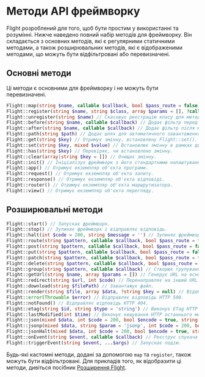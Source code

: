 # Методи API фреймворку

Flight розроблений для того, щоб бути простим у використанні та розумінні. Нижче наведено повний набір методів для фреймворку. Він складається з основних методів, які є регулярними статичними методами, а також розширювальних методів, які є відображеними методами, що можуть бути відфільтровані або перевизначені.

## Основні методи

Ці методи є основними для фреймворку і не можуть бути перевизначені.

```php
Flight::map(string $name, callable $callback, bool $pass_route = false) // Створює кастомний метод фреймворку.
Flight::register(string $name, string $class, array $params = [], ?callable $callback = null) // Реєструє клас для методу фреймворку.
Flight::unregister(string $name) // Скасовує реєстрацію класу для методу фреймворку.
Flight::before(string $name, callable $callback) // Додає фільтр перед методом фреймворку.
Flight::after(string $name, callable $callback) // Додає фільтр після методу фреймворку.
Flight::path(string $path) // Додає шлях для автоматичного завантаження класів.
Flight::get(string $key) // Отримує змінну, встановлену Flight::set().
Flight::set(string $key, mixed $value) // Встановлює змінну в рамках движка Flight.
Flight::has(string $key) // Перевіряє, чи встановлено змінну.
Flight::clear(array|string $key = []) // Очищає змінну.
Flight::init() // Ініціалізує фреймворк з його стандартними налаштуваннями.
Flight::app() // Отримує екземпляр об'єкта програми.
Flight::request() // Отримує екземпляр об'єкта запиту.
Flight::response() // Отримує екземпляр об'єкта відповіді.
Flight::router() // Отримує екземпляр об'єкта маршрутизатора.
Flight::view() // Отримує екземпляр об'єкта перегляду.
```

## Розширювальні методи

```php
Flight::start() // Запускає фреймворк.
Flight::stop() // Зупиняє фреймворк і відправляє відповідь.
Flight::halt(int $code = 200, string $message = '') // Зупиняє фреймворк з необов'язковим кодом статусу та повідомленням.
Flight::route(string $pattern, callable $callback, bool $pass_route = false, string $alias = '') // Відображає шаблон URL на колбек.
Flight::post(string $pattern, callable $callback, bool $pass_route = false, string $alias = '') // Відображає шаблон URL запиту POST на колбек.
Flight::put(string $pattern, callable $callback, bool $pass_route = false, string $alias = '') // Відображає шаблон URL запиту PUT на колбек.
Flight::patch(string $pattern, callable $callback, bool $pass_route = false, string $alias = '') // Відображає шаблон URL запиту PATCH на колбек.
Flight::delete(string $pattern, callable $callback, bool $pass_route = false, string $alias = '') // Відображає шаблон URL запиту DELETE на колбек.
Flight::group(string $pattern, callable $callback) // Створює групування для URL, шаблон має бути рядком.
Flight::getUrl(string $name, array $params = []) // Генерує URL на основі псевдоніму маршруту.
Flight::redirect(string $url, int $code) // Перенаправляє на інший URL.
Flight::download(string $filePath) // Завантажує файл.
Flight::render(string $file, array $data, ?string $key = null) // Відображає шаблонний файл.
Flight::error(Throwable $error) // Відправляє відповідь HTTP 500.
Flight::notFound() // Відправляє відповідь HTTP 404.
Flight::etag(string $id, string $type = 'string') // Виконує ETag HTTP кешування.
Flight::lastModified(int $time) // Виконує кешування HTTP останнього модифікованого.
Flight::json(mixed $data, int $code = 200, bool $encode = true, string $charset = 'utf8', int $option) // Відправляє відповідь JSON.
Flight::jsonp(mixed $data, string $param = 'jsonp', int $code = 200, bool $encode = true, string $charset = 'utf8', int $option) // Відправляє відповідь JSONP.
Flight::jsonHalt(mixed $data, int $code = 200, bool $encode = true, string $charset = 'utf8', int $option) // Відправляє відповідь JSON і зупиняє фреймворк.
Flight::onEvent(string $event, callable $callback) // Реєструє слухача подій.
Flight::triggerEvent(string $event, ...$args) // Запускає подію.
```

Будь-які кастомні методи, додані за допомогою `map` та `register`, також можуть бути відфільтровані. Для прикладів того, як відобразити ці методи, дивіться посібник [Розширення Flight](/learn/extending).